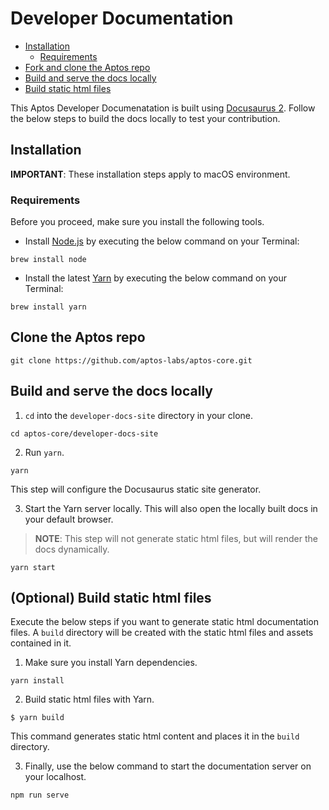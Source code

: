 # Developer Documentation

   - [Installation](#installation)   
      - [Requirements](#requirements)   
   - [Fork and clone the Aptos repo](#fork-and-clone-the-aptos-repo)   
   - [Build and serve the docs locally](#build-and-serve-the-docs-locally)   
   - [Build static html files](#build-static-html-files)   

This Aptos Developer Documenatation is built using [Docusaurus 2](https://docusaurus.io/). Follow the below steps to build the docs locally to test your contribution.

## Installation

**IMPORTANT**: These installation steps apply to macOS environment.

### Requirements

Before you proceed, make sure you install the following tools.

- Install [Node.js](https://nodejs.org/en/download/) by executing the below command on your Terminal:

```
brew install node
```

- Install the latest [Yarn](https://classic.yarnpkg.com/lang/en/docs/install/#mac-stable) by executing the below command on your Terminal:

```
brew install yarn
```

## Clone the Aptos repo

  ```
  git clone https://github.com/aptos-labs/aptos-core.git

  ```

## Build and serve the docs locally

1. `cd` into the `developer-docs-site` directory in your clone.

  ```
  cd aptos-core/developer-docs-site
  ```
2. Run `yarn`.

  ```
  yarn
  ```
This step will configure the Docusaurus static site generator.

3. Start the Yarn server locally. This will also open the locally built docs in your default browser.

> **NOTE**: This step will not generate static html files, but will render the docs dynamically.

  ```
  yarn start
  ```

## (Optional) Build static html files

Execute the below steps if you want to generate static html documentation files. A `build` directory will be created with the static html files and assets contained in it.

1. Make sure you install Yarn dependencies.

  ```
  yarn install
  ```
2. Build static html files with Yarn.

  ```
  $ yarn build
  ```

This command generates static html content and places it in the `build` directory.

3. Finally, use the below command to start the documentation server on your localhost.

  ```
  npm run serve
  ```
